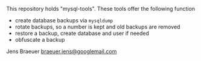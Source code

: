 This repository holds "mysql-tools". These tools offer the following function

- create database backups via `mysqldump`
- rotate backups, so a number is kept and old backups are removed
- restore a backup, create database and user if needed
- obfuscate a backup

Jens Braeuer <braeuer.jens@googlemail.com>
